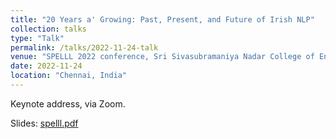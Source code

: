 ```yaml
---
title: "20 Years a' Growing: Past, Present, and Future of Irish NLP"
collection: talks
type: "Talk"
permalink: /talks/2022-11-24-talk
venue: "SPELLL 2022 conference, Sri Sivasubramaniya Nadar College of Engineering"
date: 2022-11-24
location: "Chennai, India"
---
```


Keynote address, via Zoom.

Slides: [spelll.pdf](/files/spelll.pdf)
